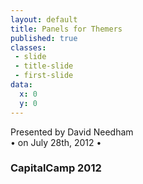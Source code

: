 ```yaml
---
layout: default
title: Panels for Themers
published: true
classes:
 - slide
 - title-slide
 - first-slide
data:
  x: 0
  y: 0
---
```


Presented by David Needham<br />
&#8226; on July 28th, 2012 &#8226;
### CapitalCamp 2012